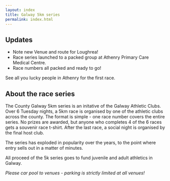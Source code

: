 ```yaml
---
layout: index
title: Galway 5km series
permalink: index.html
---
```


Updates
-------
- Note new Venue and route for Loughrea!
- Race series launched to a packed group at Athenry Primary Care Medical Centre.
- Race numbers all packed and ready to go!

See all you lucky people in Athenry for the first race.

About the race series
---------------------

The County Galway 5km series is an initative of the Galway Athletic Clubs. Over 6 Tuesday nights, a 5km race is organised by one of the athletic clubs across the county. The format is simple - one race number covers the entire series. No prizes are awarded, but anyone who completes 4 of the 6 races gets a souvenir race t-shirt. After the last race, a social night is organised by the final host club.

The series has exploded in popularity over the years, to the point where entry sells out in a matter of minutes.

All proceed of the 5k series goes to fund juvenile and adult athletics in Galway.

*Please car pool to venues - parking is strictly limited at all venues!*
